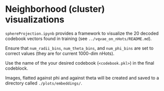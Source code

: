 # Neighborhood (cluster) visualizations

`sphereProjection.ipynb` provides a framework to visualize the 20 decoded codebook vectors found in training (see `../vqvae_on_nHots/README.md`).

Ensure that `num_radii_bins`, `num_theta_bins`, and `num_phi_bins` are set to correct values (they are for current 1000-dim nHots).

Use the name of the your desired codebook (`<codebook.pkl>`) in the final codeblock.

Images, flatted against phi and against theta will be created and saved to a directory called `./plots/embeddings/`.
